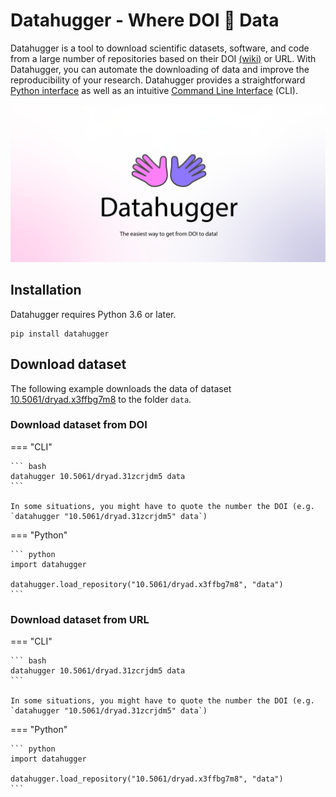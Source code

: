 # Datahugger - Where DOI 👐 Data

Datahugger is a tool to download scientific datasets, software, and code from
a large number of repositories based on their DOI [(wiki)](https://en.wikipedia.org/wiki/Digital_object_identifier) or URL. With
Datahugger, you can automate the downloading of data and improve the
reproducibility of your research. Datahugger provides a straightforward
[Python interface](#download-with-python) as well as an intuitive
[Command Line Interface](#download-with-command-line) (CLI).

[![datahugger_repo.png](../images/datahugger_repo.png)](github.com/j535d165/datahugger)


## Installation

Datahugger requires Python 3.6 or later.

```
pip install datahugger
```


## Download dataset

The following example downloads the data of dataset
[10.5061/dryad.x3ffbg7m8](https://doi.org/10.5061/dryad.x3ffbg7m8) to the
folder `data`.

###  Download dataset from DOI

=== "CLI"

    ``` bash
    datahugger 10.5061/dryad.31zcrjdm5 data
    ```

    In some situations, you might have to quote the number the DOI (e.g. `datahugger "10.5061/dryad.31zcrjdm5" data`)

=== "Python"

    ``` python
    import datahugger

    datahugger.load_repository("10.5061/dryad.x3ffbg7m8", "data")
    ```

###  Download dataset from URL

=== "CLI"

    ``` bash
    datahugger 10.5061/dryad.31zcrjdm5 data
    ```

    In some situations, you might have to quote the number the DOI (e.g. `datahugger "10.5061/dryad.31zcrjdm5" data`)

=== "Python"

    ``` python
    import datahugger

    datahugger.load_repository("10.5061/dryad.x3ffbg7m8", "data")
    ```
